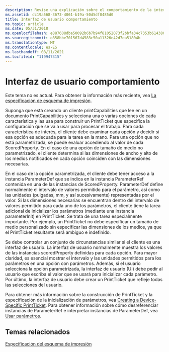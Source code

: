 ```yaml
---
description: Revise una explicación sobre el comportamiento de la interfaz de usuario con respecto a las características y opciones de documentos e impresión.
ms.assetid: dc19a568-3673-4061-b19a-50d5df0485d0
title: Interfaz de usuario comportamiento
ms.topic: article
ms.date: 05/31/2018
ms.openlocfilehash: e887608dba50092b6b7b94f81052073f2bbfa34c7353b614380e6c0f5ec50bf1
ms.sourcegitcommit: e858bbe701567d4583c50a11326e42d7ea51804b
ms.translationtype: MT
ms.contentlocale: es-ES
ms.lasthandoff: 08/11/2021
ms.locfileid: "119947315"
---
```

# <a name="user-interface-behavior"></a>Interfaz de usuario comportamiento

Este tema no es actual. Para obtener la información más reciente, vea [La especificación de esquema de impresión](https://download.microsoft.com/download/D/E/C/DECA6E6B-3E81-48E7-B7EF-6D92A547D03C/print-schema-spec-2-0.zip).

Suponga que está creando un cliente printCapabilities que lee en un documento PrintCapabilities y selecciona una o varias opciones de cada característica y las usa para construir un PrintTicket que especifica la configuración que se va a usar para procesar el trabajo. Para cada característica de interés, el cliente debe examinar cada opción y decidir si esa opción es adecuada para la tarea en la mano. Para una opción que no está parametrizada, se puede evaluar accediendo al valor de cada ScoredProperty. En el caso de una opción de tamaño de medio no parametrizado, el cliente determina si las dimensiones de ancho y alto de los medios notificados en cada opción coinciden con las dimensiones necesarias.

En el caso de la opción parametrizada, el cliente debe tener acceso a la instancia ParameterDef que se indica en la instancia ParameterRef contenida en una de las instancias de ScoredProperty. ParameterDef define normalmente el intervalo de valores permitido para el parámetro, así como las unidades (pulgadas, mm, y así sucesivamente) representadas por el valor. Si las dimensiones necesarias se encuentran dentro del intervalo de valores permitido para cada uno de los parámetros, el cliente tiene la tarea adicional de inicializar los parámetros (mediante una instancia parameterInit) en PrintTicket. Se trata de una tarea especialmente importante. Por ejemplo, un PrintTicket no debe especificar un tamaño de medio personalizado sin especificar las dimensiones de los medios, ya que el PrintTicket resultante será ambiguo e indefinido.

Se debe controlar un conjunto de circunstancias similar si el cliente es una interfaz de usuario. La interfaz de usuario normalmente muestra los valores de las instancias scoredProperty definidas para cada opción. Para mayor claridad, es esencial mostrar el intervalo y las unidades permitidos para los parámetros en una opción con parámetros. Además, si el usuario selecciona la opción parametrizada, la interfaz de usuario (UI) debe pedir al usuario que escriba el valor que se usará para inicializar cada parámetro. Por último, la interfaz de usuario debe crear un PrintTicket que refleje todas las selecciones del usuario.

Para obtener más información sobre la construcción de PrintTicket y la especificación de la inicialización de parámetros, vea [Creating a Device-Specific PrintTicket](creating-a-device-specific-printticket.md). Para obtener información sobre cómo desreferenciar instancias de ParameterRef e interpretar instancias de ParameterDef, vea [Usar parámetros](using-parameters.md).

## <a name="related-topics"></a>Temas relacionados

<dl> <dt>

[Especificación del esquema de impresión](https://download.microsoft.com/download/D/E/C/DECA6E6B-3E81-48E7-B7EF-6D92A547D03C/print-schema-spec-2-0.zip)
</dt> </dl>

 

 



